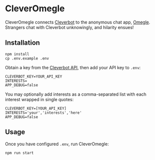 # CleverOmegle

CleverOmegle connects [Cleverbot](https://www.cleverbot.com/) to the anonymous chat app, [Omegle](https://www.omegle.com/). Strangers chat with Cleverbot unknowingly, and hilarity ensues!

## Installation

```
npm install
cp .env.example .env
```

Obtain a key from the [Cleverbot API](https://www.cleverbot.com/api/), then add your API key to `.env`:

```
CLEVERBOT_KEY=YOUR_API_KEY
INTERESTS=
APP_DEBUG=false
```

You may optionally add interests as a comma-separated list with each interest wrapped in single quotes:

```
CLEVERBOT_KEY=[YOUR_API_KEY]
INTERESTS='your','interests','here'
APP_DEBUG=false
```

## Usage

Once you have configured `.env`, run CleverOmegle:

```
npm run start
```
